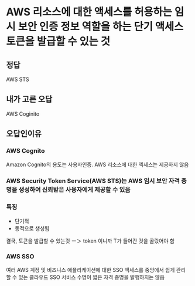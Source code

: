 # AWS 리소스에 대한 액세스를 허용하는 임시 보안 인증 정보 역할을 하는 단기 액세스 토큰을 발급할 수 있는 것

## 정답
AWS STS

## 내가 고른 오답
AWS Coginito

## 오답인이유

### AWS Cognito
Amazon Cognito의 용도는 사용자인증.
AWS 리소스에 대한 엑세스는 제공하지 않음

### AWS Security Token Service(AWS STS)는 AWS 임시 보안 자격 증명을 생성하여 신뢰받은 사용자에게 제공할 수 있음

### 특징 
- 단기적
- 동적으로 생성됨


결국, 토큰을 발급할 수 있는것 ー＞ token 이니까 T가 들어간 것을 골랐어야 함 

### AWS SSO
여러 AWS 계정 및 비즈니스 애플리케이션에 대한 SSO 액세스를 중앙에서 쉽게 관리 할 수 있는 클라우드 SSO 서비스
수명이 짧은 자격 증명을 발행하지는 않음 